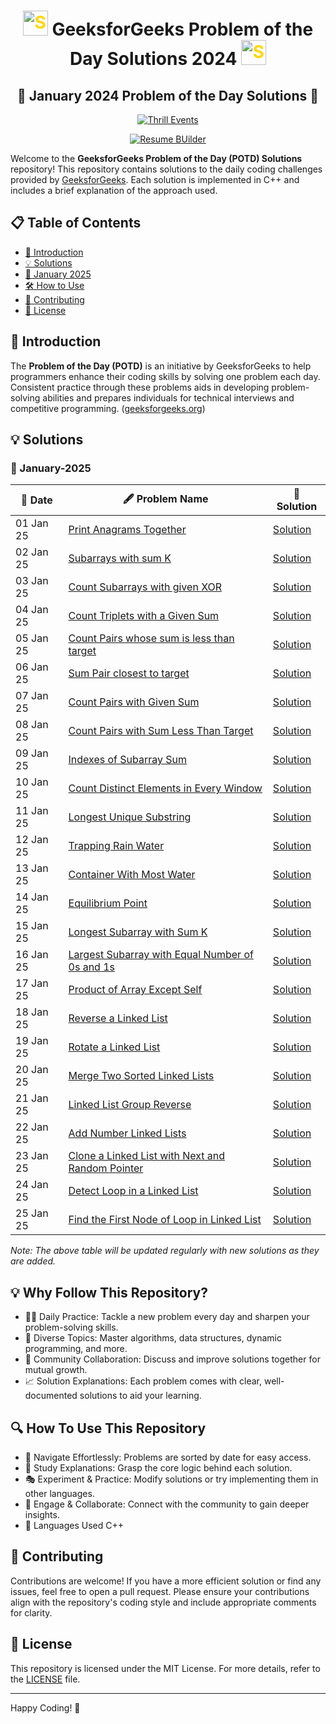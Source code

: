 
<h1 align='center'>  <img src="https://github.com/user-attachments/assets/35f6838c-52f5-4e48-8a98-c5203f8c57e3" style="width:40px; color: #FFD700" alt="Star GIF"> GeeksforGeeks Problem of the Day Solutions 2024  <img src="https://github.com/user-attachments/assets/35f6838c-52f5-4e48-8a98-c5203f8c57e3" style="width:40px; color: #FFD700" alt="Star GIF"></h1>


<div align="center">
  
## 📅 **January 2024 Problem of the Day Solutions** 📅

[![Thrill Events](https://img.shields.io/badge/Thrill%20Events-Your%20Goto%20For%20Unforgettable%20Events-007acc?style=for-the-badge&logo=react&logoColor=blue)](https://thrill-events.netlify.app/)

[![Resume BUilder](https://img.shields.io/badge/Resume%20Builder-Make%20Your%20Resume%20Now-7a0c2f?style=for-the-badge&logo=javascript&logoColor=yellow)](https://aniprojects-web.github.io/Resume-builder/)
</div>


Welcome to the **GeeksforGeeks Problem of the Day (POTD) Solutions** repository! This repository contains solutions to the daily coding challenges provided by [GeeksforGeeks](https://www.geeksforgeeks.org/problem-of-the-day). Each solution is implemented in C++ and includes a brief explanation of the approach used.

## 📋 Table of Contents

- [📝 Introduction](#Introduction)
- [💡 Solutions](#Solutions)
- [📅 January 2025](#January-2025)
- [🛠 How to Use](#how-to-use)
- [🤝 Contributing](#contributing)
- [📄 License](#license)

## 📝 Introduction

The **Problem of the Day (POTD)** is an initiative by GeeksforGeeks to help programmers enhance their coding skills by solving one problem each day. Consistent practice through these problems aids in developing problem-solving abilities and prepares individuals for technical interviews and competitive programming. ([geeksforgeeks.org](https://www.geeksforgeeks.org/what-is-geeksforgeeks-problem-of-the-day/?utm_source=chatgpt.com))

## 💡 Solutions

### 📅 January-2025

| 📅 Date       | 🖋 Problem Name                                                                 | 🔗 Solution                                                                                     |
|------------|-------------------------------------------------------------------------------|----------------------------------------------------------------------------------------------|
| 01 Jan 25  | [Print Anagrams Together](https://www.geeksforgeeks.org/problems/print-anagrams-together/1) | [Solution](https://github.com/Aniketyadav05/GFG-DSA/blob/main/GFG%20POTD/January%202025/01%20(Jan)%20Print%20Anagrams.md) |
| 02 Jan 25  | [Subarrays with sum K](https://www.geeksforgeeks.org/problems/subarrays-with-sum-k/1) | [Solution](https://github.com/Aniketyadav05/GFG-DSA/blob/main/GFG%20POTD/January%202025/02%20(Jan)%20Subarrays%20with%20sum%20K.md) |
| 03 Jan 25  | [Count Subarrays with given XOR](https://www.geeksforgeeks.org/problems/count-subarray-with-given-xor/1) | [Solution](https://github.com/Aniketyadav05/GFG-DSA/blob/main/GFG%20POTD/January%202025/03%20(Jan)%20Count%20subarrays%20with%20given%20XOR.md) |
| 04 Jan 25  | [Count Triplets with a Given Sum](https://www.geeksforgeeks.org/problems/count-all-triplets-with-given-sum-in-sorted-array/1) | [Solution](https://github.com/Aniketyadav05/GFG-DSA/blob/main/GFG%20POTD/January%202025/04%20(Jan)%20Count%20all%20triplets%20with%20given%20sum%20in%20sorted%20array.md) |
| 05 Jan 25  | [Count Pairs whose sum is less than target](https://www.geeksforgeeks.org/problems/count-pairs-whose-sum-is-less-than-target/1) | [Solution](https://github.com/Aniketyadav05/GFG-DSA/blob/main/GFG%20POTD/January%202025/05%20(Jan)%20Count%20pairs%20whose%20sum%20is%20less%20than%20K.md) |
| 06 Jan 25  | [Sum Pair closest to target](https://www.geeksforgeeks.org/problems/pair-in-array-whose-sum-is-closest-to-x1124/1) | [Solution](https://github.com/Aniketyadav05/GFG-DSA/blob/main/GFG%20POTD/January%202025/06%20(Jan)%20Sum%20pair%20closest%20to%20target.md) |
| 07 Jan 25  | [Count Pairs with Given Sum](https://www.geeksforgeeks.org/problems/pair-with-given-sum-in-a-sorted-array4940/1) | [Solution](https://github.com/Aniketyadav05/GFG-DSA/blob/main/GFG%20POTD/January%202025/07%20(Jan)%20Pair%20with%20given%20sum%20in%20sorted%20array.md) |
| 08 Jan 25  | [Count Pairs with Sum Less Than Target](https://www.geeksforgeeks.org/problems/count-possible-triangles-1587115620/1) | [Solution](https://github.com/Aniketyadav05/GFG-DSA/blob/main/GFG%20POTD/January%202025/08%20(Jan)%20Count%20Pairs%20whose%20sum%20is%20less%20than%20target.md) |
| 09 Jan 25  | [Indexes of Subarray Sum](https://www.geeksforgeeks.org/problems/subarray-with-given-sum-1587115621/1) | [Solution](https://github.com/Aniketyadav05/GFG-DSA/blob/main/GFG%20POTD/January%202025/09%20(Jan)%20Indexes%20of%20Subarray%20Sum.md) |
| 10 Jan 25  | [Count Distinct Elements in Every Window](https://www.geeksforgeeks.org/problems/count-distinct-elements-in-every-window/1) | [Solution](https://github.com/Aniketyadav05/GFG-DSA/blob/main/GFG%20POTD/January%202025/11%20(Jan)%20Longest%20substring%20with%20distinct%20characters.md) |
| 11 Jan 25  | [Longest Unique Substring](https://www.geeksforgeeks.org/problems/longest-distinct-characters-in-string5848/1) | [Solution](https://github.com/Aniketyadav05/GFG-DSA/blob/main/GFG%20POTD/January%202025/10%20(Jan)%20Count%20distinct%20elements%20in%20every%20window.md) |
| 12 Jan 25  | [Trapping Rain Water](https://www.geeksforgeeks.org/problems/trapping-rain-water-1587115621/1) | [Solution](https://github.com/Aniketyadav05/GFG-DSA/blob/main/GFG%20POTD/January%202025/12%20(Jan)%20Trapping%20Rain%20Water.md) |
| 13 Jan 25  | [Container With Most Water](https://www.geeksforgeeks.org/problems/container-with-most-water0535/1) | [Solution](https://github.com/Aniketyadav05/GFG-DSA/blob/main/GFG%20POTD/January%202025/13%20(Jan)%20Container%20With%20Most%20Water.md) |
| 14 Jan 25  | [Equilibrium Point](https://www.geeksforgeeks.org/problems/equilibrium-point-1587115620/1) | [Solution](https://github.com/Aniketyadav05/GFG-DSA/blob/main/GFG%20POTD/January%202025/14%20(Jan)%20Equilibrium%20Point.md) |
| 15 Jan 25  | [Longest Subarray with Sum K](https://www.geeksforgeeks.org/problems/longest-sub-array-with-sum-k0809/1) | [Solution](https://github.com/Aniketyadav05/GFG-DSA/blob/main/GFG%20POTD/January%202025/15%20(Jan)%20Longest%20Subarray%20with%20Sum%20K.md) |
| 16 Jan 25  | [Largest Subarray with Equal Number of 0s and 1s](https://www.geeksforgeeks.org/problems/largest-subarray-of-0s-and-1s/1) | [Solution](https://github.com/Aniketyadav05/GFG-DSA/blob/main/GFG%20POTD/January%202025/16%20(Jan)%20Largest%20subarray%20of%200's%20and%201's.md) |
| 17 Jan 25  | [Product of Array Except Self](https://www.geeksforgeeks.org/problems/product-array-puzzle4525/1) | [Solution](https://github.com/Aniketyadav05/GFG-DSA/blob/main/GFG%20POTD/January%202025/17%20(Jan)%20Product%20array%20puzzle.md) |
| 18 Jan 25  | [Reverse a Linked List](https://www.geeksforgeeks.org/problems/reverse-a-linked-list/1) | [Solution](https://github.com/Aniketyadav05/GFG-DSA/blob/main/GFG%20POTD/January%202025/18%20(Jan)%20Reverse%20a%20linked%20list.md) |
| 19 Jan 25  | [Rotate a Linked List](https://www.geeksforgeeks.org/problems/rotate-a-linked-list/1) | [Solution](https://github.com/Aniketyadav05/GFG-DSA/blob/main/GFG%20POTD/January%202025/19%20(Jan)%20Rotate%20a%20Linked%20List.md) |
| 20 Jan 25  | [Merge Two Sorted Linked Lists](https://www.geeksforgeeks.org/problems/merge-two-sorted-linked-lists/1) | [Solution](https://github.com/Aniketyadav05/GFG-DSA/blob/main/GFG%20POTD/January%202025/20%20(Jan)%20Merge%20two%20sorted%20linked%20lists.md) |
| 21 Jan 25  | [Linked List Group Reverse](https://www.geeksforgeeks.org/problems/reverse-a-linked-list-in-groups-of-given-size/1) | [Solution](https://github.com/Aniketyadav05/GFG-DSA/blob/main/GFG%20POTD/January%202025/21%20(Jan)%20Linked%20List%20Group%20Reverse.md) |
| 22 Jan 25  | [Add Number Linked Lists](https://www.geeksforgeeks.org/problems/add-two-numbers-represented-by-linked-lists/1) | [Solution](https://github.com/Aniketyadav05/GFG-DSA/blob/main/GFG%20POTD/January%202025/22%20(Jan)%20Add%20Number%20Linked%20Lists.md) |
| 23 Jan 25  | [ Clone a Linked List with Next and Random Pointer](https://www.geeksforgeeks.org/problems/clone-a-linked-list-with-next-and-random-pointer/1) | [Solution](https://github.com/Aniketyadav05/GFG-DSA/blob/main/GFG%20POTD/January%202025/23%20(Jan)%20Clone%20List%20with%20Next%20and%20Random.md) |
| 24 Jan 25  | [Detect Loop in a Linked List](https://www.geeksforgeeks.org/problems/detect-loop-in-linked-list/1) | [Solution](https://github.com/Aniketyadav05/GFG-DSA/blob/main/GFG%20POTD/January%202025/24%20(Jan)%20Detect%20Loop%20in%20linked%20list.md) |
| 25 Jan 25  | [Find the First Node of Loop in Linked List](https://www.geeksforgeeks.org/problems/find-the-first-node-of-loop-in-linked-list--170645/1) | [Solution](https://github.com/Aniketyadav05/GFG-DSA/blob/main/GFG%20POTD/January%202025/25%20(Jan)%20Find%20the%20first%20node%20of%20loop%20in%20linked%20list.md) |
*Note: The above table will be updated regularly with new solutions as they are added.*


## 💡 Why Follow This Repository?
- 🏋️‍♂️ Daily Practice: Tackle a new problem every day and sharpen your problem-solving skills.
- 🧠 Diverse Topics: Master algorithms, data structures, dynamic programming, and more.
- 🤝 Community Collaboration: Discuss and improve solutions together for mutual growth.
- 📈 Solution Explanations: Each problem comes with clear, well-documented solutions to aid your learning.
## 🔍 How To Use This Repository
- 📂 Navigate Effortlessly: Problems are sorted by date for easy access.
- 📝 Study Explanations: Grasp the core logic behind each solution.
- 🎭 Experiment & Practice: Modify solutions or try implementing them in other languages.
- 💬 Engage & Collaborate: Connect with the community to gain deeper insights.
- 🚀 Languages Used
C++

## 🤝 Contributing

Contributions are welcome! If you have a more efficient solution or find any issues, feel free to open a pull request. Please ensure your contributions align with the repository's coding style and include appropriate comments for clarity.

## 📄 License

This repository is licensed under the MIT License. For more details, refer to the [LICENSE]() file.

---

Happy Coding! 🚀

